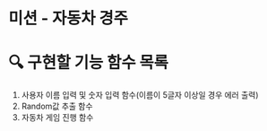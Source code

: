 # 미션 - 자동차 경주

# 🔍 구현할 기능 함수 목록
1. 사용자 이름 입력 및 숫자 입력 함수(이름이 5글자 이상일 경우 에러 출력)
2. Random값 추출 함수
3. 자동차 게임 진행 함수